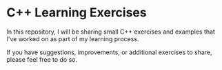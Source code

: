 # C++ Learning Exercises

In this repository, I will be sharing small C++ exercises and examples that I've worked on as part of my learning process.

If you have suggestions, improvements, or additional exercises to share, please feel free to do so.
